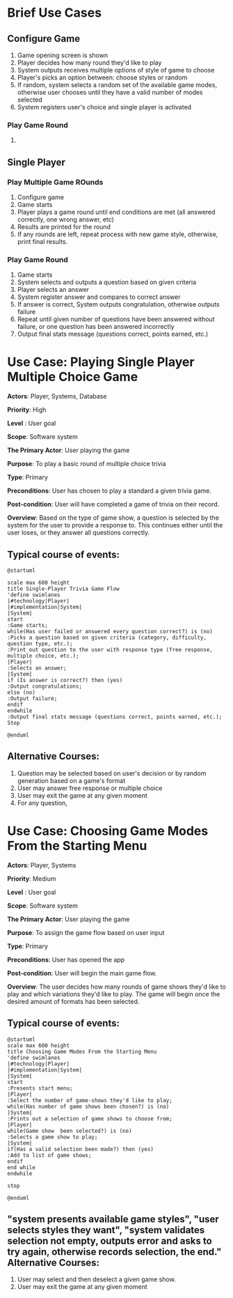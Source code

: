 # Brief Use Cases

## Configure Game
1. Game opening screen is shown
2. Player decides how many round they'd like to play
3. System outputs receives multiple options of style of game to choose
4. Player's picks an option between: choose styles or random
5. If random, system selects a random set of the available game modes, otherwise
user chooses until they have a valid number of modes selected
6. System registers user's choice and single player is activated



### Play Game Round
1.

## Single Player

### Play Multiple Game ROunds
1. Configure game
2. Game starts
2. Player plays a game round until end conditions are met (all answered correctly, one wrong answer, etc)
3. Results are printed for the round
4. If any rounds are left, repeat process with new game style, otherwise, print final results.


### Play Game Round
1. Game starts
2. System selects and outputs a question based on given criteria
3. Player selects an answer
4. System register answer and compares to correct answer
4. If answer is correct, System outputs congratulation, otherwise outputs failure
5. Repeat until given number of questions have been answered without failure, or 
one question has been answered incorrectly
6. Output final stats message (questions correct, points earned, etc.)

Use Case: Playing Single Player Multiple Choice Game
=================================
**Actors**: Player, Systems, Database

**Priority**: High

**Level** : User goal

**Scope**: Software system

**The Primary Actor**: User playing the game

**Purpose**: To play a basic round of multiple choice trivia

**Type**: Primary

**Preconditions**: User has chosen to play a standard a given trivia game.

**Post-condition**: User will have completed a game of trivia on their record.

**Overview**: Based on the type of game show, a question is selected by the system for the user to provide a response to.
This continues either until the user loses, or they answer all questions correctly.

## Typical course of events:

```plantuml
@startuml

scale max 600 height
title Single-Player Trivia Game Flow
'define swimlanes
|#technology|Player|
|#implementation|System|
|System|
start
:Game starts;
while(Has user failed or answered every question correct?) is (no)
:Picks a question based on given criteria (category, difficulty, question type, etc.);
:Print out question to the user with response type (free response, multiple choice, etc.);
|Player|
:Selects an answer;
|System|
if (Is answer is correct?) then (yes)
:Output congratulations;
else (no)
:Output failure;
endif
endwhile
:Output final stats message (questions correct, points earned, etc.);
Stop

@enduml

```

Alternative Courses:
-----------
1. Question may be selected based on user's decision or by random generation based on a game's format
2. User may answer free response or multiple choice
3. User may exit the game at any given moment
4. For any question,

Use Case: Choosing Game Modes From the Starting Menu
=================================
**Actors**: Player, Systems

**Priority**: Medium

**Level** : User goal

**Scope**: Software system

**The Primary Actor**: User playing the game

**Purpose**: To assign the game flow based on user input

**Type**: Primary

**Preconditions**: User has opened the app

**Post-condition**: User will begin the main game flow.

**Overview**: The user decides how many rounds of game shows they'd like to play and which variations they'd like to play.
The game will begin once the desired amount of formats has been selected.

Typical course of events:
----------------------
```plantuml
@startuml
scale max 600 height
title Choosing Game Modes From the Starting Menu
'define swimlanes
|#technology|Player|
|#implementation|System|
|System|
start
:Presents start menu;
|Player|
:Select the number of game-shows they'd like to play;
while(Has number of game shows been chosen?) is (no)
|System|
:Prints out a selection of game shows to choose from;
|Player|
while(Game show  been selected?) is (no)
:Selects a game show to play;
|System|
if(Has a valid selection been made?) then (yes)
:Add to list of game shows;
endif
end while
endwhile

stop

@enduml
```
"system presents available game styles", 
"user selects styles they want", 
"system validates selection not empty, outputs error and asks to try again, 
otherwise records selection, the end."
Alternative Courses:
-----------
1. User may select and then deselect a given game show.
2. User may exit the game at any given moment
